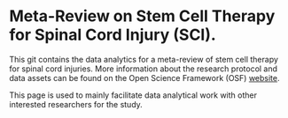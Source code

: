 # Meta-Review on Stem Cell Therapy for Spinal Cord Injury (SCI).
This git contains the data analytics for a meta-review of stem cell therapy for spinal cord injuries. More information about the research protocol and data assets can be found on the Open Science Framework (OSF) [website](https://osf.io/qz5fu).

This page is used to mainly facilitate data analytical work with other interested researchers for the study.




